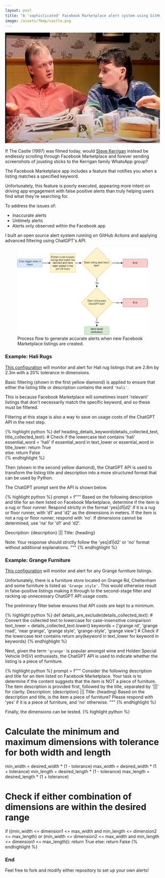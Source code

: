 ```yaml
---
layout: post
title: "A 'sophisticated' Facebook Marketplace alert system using GitHub Actions and ChatGPT's API"
image: /assets/fbmp/castle.png
---
```




<img class="small right" src="/assets/fbmp/castle.png" alt="A scene from The Castle" loading="lazy">

If The Castle (1997) was filmed today, would <a href="https://www.youtube.com/watch?v=dik_wnOE4dk">Steve Kerrigan</a> instead be endlessly scrolling through Facebook Marketplace and forever sending screenshots of jousting sticks to the Kerrigan family WhatsApp group?

The Facebook Marketplace app includes a feature that notifies you when a listing matches a specified keyword.

Unfortunately, this feature is poorly executed, appearing more intent on driving app engagement with false positive alerts than truly helping users find what they're searching for.

To address the issues of:

- Inaccurate alerts
- Untimely alerts
- Alerts only observed within the Facebook app
  
I built an open source alert system running on GitHub Actions and applying advanced filtering using ChatGPT's API. 

<figure>
  <img src="/assets/fbmp/img02.png" alt="" loading="lazy">
  <figcaption>
    Process flow to generate accurate alerts when new Facebook Marketplace listings are created.
  </figcaption>
</figure>

### Example: Hali Rugs
<a href="https://github.com/sc0h0/fb_mp_hali">This configuration</a> will monitor and alert for Hali rug listings that are 2.8m by 2.3m with a 20% tolerance in dimensions.

Basic filtering (shown in the first yellow diamond) is applied to ensure that either the listing title or description contains the word `'hali'`. 

This is because Facebook Marketplace will sometimes insert 'relevant' listings that don't necessarily match the specific keyword, and so these must be filtered. 

Filtering at this stage is also a way to save on usage costs of the ChatGPT API in the next step. 

{% highlight python %}
def heading_details_keyword(details_collected_text, title_collected_text):
    # Check if the lowercase text contains 'hali'
    essential_word = 'hali'
    if essential_word in text_lower or essential_word in title_lower:
        return True   
    else:
        return False  
{% endhighlight %}

Then (shown in the second yellow diamond), the ChatGPT API is used to transform the listing title and description into a more structured format that can be used by Python.

The ChatGPT prompt sent the API is shown below.

{% highlight python %}
prompt = f"""
Based on the following description and title for an item listed on Facebook Marketplace, determine if the item is a rug or floor runner. 
Respond strictly in the format 'yes|d1|d2' if it is a rug or floor runner, with 'd1' and 'd2' as the dimensions in meters. 
If the item is not a rug or floor runner, respond with 'no'. If dimensions cannot be determined, use 'na' for 'd1' and 'd2'.

Description: {description}
|||
Title: {heading}

Note: Your response should strictly follow the 'yes|d1|d2' or 'no' format without additional explanations.
"""
{% endhighlight %}


### Example: Grange Furniture
<a href="https://github.com/sc0h0/fb_mp_watch">This configuration</a> will monitor and alert for any Grange furniture listings. 

Unfortunately, there is a furniture store located on Grange Rd, Cheltenham and some furniture is listed as `'Grange style'`. This would otherwise result in false-positive listings making it through to the second-stage filter and racking up unnecessary ChatGPT API usage costs.

The preliminary filter below ensures that API costs are kept to a minimum.

{% highlight python %}
def details_are_exclude(details_collected_text):
    # Convert the collected text to lowercase for case-insensitive comparison
    text_lower = details_collected_text.lower()
    keywords = ['grange rd', 'grange road', 'near grange', 'grange style', 'grange-style', 'grange view']
    # Check if the lowercase text contains
    return any(keyword in text_lower for keyword in keywords)
{% endhighlight %}

Next, given the term `'grange'` is popular amongst wine and Holden Special Vehicle (HSV) enthusiasts, the ChatGPT API is used to indicate whether the listing is a piece of furniture. 

{% highlight python %}
prompt = f"""
Consider the following description and title for an item listed on Facebook Marketplace. 
Your task is to determine if the content suggests that the item is NOT a piece of furniture. 
The item description is provided first, followed by the title, separated by '|||' for clarity.
Description: {description}
|||
Title: {heading}
Based on the description and title, is the item a piece of furniture? Please respond with 'yes' if it is a piece of furniture, and 'no' otherwise.
"""
{% endhighlight %}

Finally, the dimensions can be tested.
{% highlight python %}
# Calculate the minimum and maximum dimensions with tolerance for both width and length
min_width = desired_width * (1 - tolerance)
max_width = desired_width * (1 + tolerance)
min_length = desired_length * (1 - tolerance)
max_length = desired_length * (1 + tolerance)

# Check if either combination of dimensions are within the desired range
if ((min_width <= dimension1 <= max_width and min_length <= dimension2 <= max_length) or
   (min_width <= dimension2 <= max_width and min_length <= dimension1 <= max_length)):
    return True
else:
    return False
{% endhighlight %}

### End
Feel free to fork and modify either repository to set up your own alerts!
